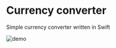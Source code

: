 # Currency converter
Simple currency converter written in Swift

![demo](https://user-images.githubusercontent.com/5428181/34320392-7548ef6c-e80a-11e7-9b6c-f7fb8185c704.gif)
